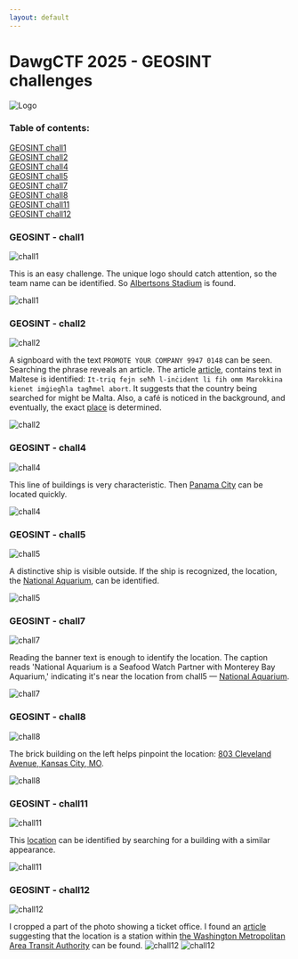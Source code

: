 ```yaml
---
layout: default
---
```


# DawgCTF 2025 - GEOSINT challenges
![Logo](cyberdawgs_shield.png)
### Table of contents:  
[GEOSINT chall1](#geosint---chall1)  
[GEOSINT chall2](#geosint---chall2)  
[GEOSINT chall4](#geosint---chall4)  
[GEOSINT chall5](#geosint---chall5)  
[GEOSINT chall7](#geosint---chall7)  
[GEOSINT chall8](#geosint---chall8)  
[GEOSINT chall11](#geosint---chall11)   
[GEOSINT chall12](#geosint---chall12)  

### GEOSINT - chall1
![chall1](osint_chall1.png)

This is an easy challenge. The unique logo should catch attention, so the team name can be identified. So [Albertsons Stadium](https://www.google.com/maps/place/Albertsons+Stadium/@43.6026366,-116.1984099,17z/data=!3m1!4b1!4m6!3m5!1s0x8646819ce03a452f:0xaa2b000d8bf5c58d!8m2!3d43.6026327!4d-116.195835!16zL20vMDYydmdt?entry=ttu&g_ep=EgoyMDI1MDQyOS4wIKXMDSoASAFQAw%3D%3D) is found. 

![chall1](chall1.png)

### GEOSINT - chall2
![chall2](osint_chall2.png)

A signboard with the text `PROMOTE YOUR COMPANY 9947 0148` can be seen. Searching the phrase reveals an article. The article [article](https://netnews.com.mt/2017/04/05/ftemp-ta-ftit-sighat-fi-tmiem-il-gimgha-kriminalita-ta-kull-xorta-tgholli-rasha/_dsc8876/), contains text in Maltese is identified: `It-triq fejn seħħ l-inċident li fih omm Marokkina kienet imġiegħla tagħmel abort`. It suggests that the country being searched for might be Malta. Also, a café is noticed in the background, and eventually, the exact  [place](https://www.google.com/maps/@35.9211266,14.4792146,3a,75y,143.26h,79.96t/data=!3m7!1e1!3m5!1ssrRZghZ4ohX8M7xR0m2XQA!2e0!6shttps:%2F%2Fstreetviewpixels-pa.googleapis.com%2Fv1%2Fthumbnail%3Fcb_client%3Dmaps_sv.tactile%26w%3D900%26h%3D600%26pitch%3D10.03979575213613%26panoid%3DsrRZghZ4ohX8M7xR0m2XQA%26yaw%3D143.2649363650284!7i16384!8i8192?entry=ttu&g_ep=EgoyMDI1MDQyMi4wIKXMDSoASAFQAw%3D%3D) is determined.

![chall2](chall2.png)


### GEOSINT - chall4

![chall4](osint_chall4.png)

This line of buildings is very characteristic. Then [Panama City](https://www.google.com/maps/@8.9561605,-79.5298355,3a,75y,15.93h,90.89t/data=!3m7!1e1!3m5!1sNUkquHWq51RHePSW1lOACQ!2e0!6shttps:%2F%2Fstreetviewpixels-pa.googleapis.com%2Fv1%2Fthumbnail%3Fcb_client%3Dmaps_sv.tactile%26w%3D900%26h%3D600%26pitch%3D-0.8862619476891211%26panoid%3DNUkquHWq51RHePSW1lOACQ%26yaw%3D15.931751916758685!7i16384!8i8192?entry=ttu&g_ep=EgoyMDI1MDQyOS4wIKXMDSoASAFQAw%3D%3D) can be located quickly.

![chall4](chall4.png)


### GEOSINT - chall5

![chall5](osint_chall5.png)

A distinctive ship is visible outside. If the ship is recognized, the location, the [National Aquarium](https://www.google.com/maps/place/National+Aquarium/@39.2853969,-76.6109733,17z/data=!3m1!4b1!4m6!3m5!1s0x89c80362e467565d:0xc7f0a8617c7c7e8e!8m2!3d39.2853928!4d-76.6083984!16zL20vMDF5bTBm?entry=ttu&g_ep=EgoyMDI1MDQyOS4wIKXMDSoASAFQAw%3D%3D), can be identified.

![chall5](chall5.png)


### GEOSINT - chall7

![chall7](osint_chall7.png)

Reading the banner text is enough to identify the location. The caption reads 'National Aquarium is a Seafood Watch Partner with Monterey Bay Aquarium,' indicating it's near the location from chall5 — [National Aquarium](https://www.google.pl/maps/@39.2845641,-76.6069082,2a,75y,340.31h,75.46t/data=!3m8!1e1!3m6!1sk25wj64XH0MUZfDv2EQctA!2e0!3e2!6shttps:%2F%2Fstreetviewpixels-pa.googleapis.com%2Fv1%2Fthumbnail%3Fcb_client%3Dmaps_sv.tactile%26w%3D900%26h%3D600%26pitch%3D14.537973204955051%26panoid%3Dk25wj64XH0MUZfDv2EQctA%26yaw%3D340.3142740111357!7i13312!8i6656?entry=ttu&g_ep=EgoyMDI1MDQyOS4wIKXMDSoASAFQAw%3D%3D).

![chall7](chall7.png)


### GEOSINT - chall8

![chall8](osint_chall8.png)

The brick building on the left helps pinpoint the location: [803 Cleveland Avenue, Kansas City, MO](https://www.google.com/maps/@39.1030261,-94.5373659,3a,87.5y,165.17h,95.13t/data=!3m7!1e1!3m5!1sEadzK-owakUgd8fDukONMA!2e0!6shttps:%2F%2Fstreetviewpixels-pa.googleapis.com%2Fv1%2Fthumbnail%3Fcb_client%3Dmaps_sv.tactile%26w%3D900%26h%3D600%26pitch%3D-5.1262195966293405%26panoid%3DEadzK-owakUgd8fDukONMA%26yaw%3D165.17036820495142!7i16384!8i8192?entry=ttu&g_ep=EgoyMDI1MDQyMi4wIKXMDSoASAFQAw%3D%3D).

![chall8](chall8.png)


### GEOSINT - chall11

![chall11](osint_chall11.png)

This [location](https://www.google.com/maps/@-65.1754999,-64.1357407,3a,75y,189.04h,84.22t/data=!3m7!1e1!3m5!1s_3RTE7UfztNnpXUp0MAPUQ!2e0!6shttps:%2F%2Fstreetviewpixels-pa.googleapis.com%2Fv1%2Fthumbnail%3Fcb_client%3Dmaps_sv.tactile%26w%3D900%26h%3D600%26pitch%3D5.780000000000001%26panoid%3D_3RTE7UfztNnpXUp0MAPUQ%26yaw%3D189.04!7i13312!8i6656?entry=ttu&g_ep=EgoyMDI1MDQyOS4wIKXMDSoASAFQAw%3D%3D) can be identified by searching for a building with a similar appearance.

![chall11](chall11.png)

### GEOSINT - chall12

![chall12](osint_chall12.png)

I cropped a part of the photo showing a ticket office. I found an [article](https://www.anixter.com/content/dam/Suppliers/Peerless-AV/Washington%20Metropolitan%20Area%20Transit%20Authority_0.pdf) suggesting that the location is a station within [the Washington Metropolitan Area Transit Authority](https://www.google.com/maps/@38.8937802,-76.8682402,3a,60y,254.02h,92.94t/data=!3m7!1e1!3m5!1sCIHM0ogKEICAgICX5eCyHQ!2e10!6shttps:%2F%2Flh3.googleusercontent.com%2Fgpms-cs-s%2FAB8u6HaxwY8mTpCSGqyGKvwU24uhsYYwUhkJy1N2fWcRJukDriQJSQDvBq2gEi_U3c2FM02J-VOI9dZu-TyH787MafMhhioAUHWFOEdvX60LjNDRfKMYjxPvE9jKbSSzKnRO0uc_itw%3Dw900-h600-k-no-pi-2.9362359762327372-ya118.00731356785954-ro0-fo100!7i12250!8i6125?entry=ttu&g_ep=EgoyMDI1MDQyMi4wIKXMDSoASAFQAw%3D%3D) can be found.
![chall12](chall12_0.png)
![chall12](chall12.png)


